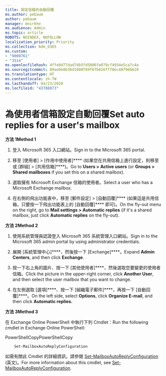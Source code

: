 ```yaml
---
title: 設定信箱的自動回覆
ms.author: pebaum
author: pebaum
manager: mnirkhe
ms.audience: Admin
ms.topic: article
ROBOTS: NOINDEX, NOFOLLOW
localization_priority: Priority
ms.collection: Adm_O365
ms.custom:
- "9000761"
- "3514"
ms.openlocfilehash: 4ffe8d77dad7db5fd5806fe879cf4934e5ca7c4a
ms.sourcegitcommit: 89ae9e8b36d1980f89f07b016fff0ec48f96b620
ms.translationtype: HT
ms.contentlocale: zh-TW
ms.lasthandoff: 04/23/2020
ms.locfileid: "43788873"
---
```

# <a name="set-auto-replies-for-a-users-mailbox"></a><span data-ttu-id="6748b-102">為使用者信箱設定自動回覆</span><span class="sxs-lookup"><span data-stu-id="6748b-102">Set auto replies for a user's mailbox</span></span>

<span data-ttu-id="6748b-103">**方法 1**</span><span class="sxs-lookup"><span data-stu-id="6748b-103">**Method 1**</span></span>

1. <span data-ttu-id="6748b-104">登入 Microsoft 365 入口網站。</span><span class="sxs-lookup"><span data-stu-id="6748b-104">Sign in to the Microsoft 365 portal.</span></span>

2. <span data-ttu-id="6748b-105">移至 [使用者] > [作用中使用者]\*\*\*\* (如果您在共用信箱上進行設定，則移至或 [群組] > [共用信箱]\*\*\*\*)。</span><span class="sxs-lookup"><span data-stu-id="6748b-105">Go to **Users > Active users** (or **Groups > Shared mailboxes** if you set this on a shared mailbox).</span></span>

3. <span data-ttu-id="6748b-106">選取擁有 Microsoft Exchange 信箱的使用者。</span><span class="sxs-lookup"><span data-stu-id="6748b-106">Select a user who has a Microsoft Exchange mailbox.</span></span>

4. <span data-ttu-id="6748b-107">在右側的飛出功能表中，移至 [郵件設定] > [自動回覆]\*\*\*\* (如果這是共用信箱，只要按一下飛出功能表上的 [自動回覆]\*\*\*\* 即可)。</span><span class="sxs-lookup"><span data-stu-id="6748b-107">On the fly-out menu on the right, go to **Mail settings > Automatic replies** (if it's a shared mailbox, just click **Automatic replies** on the fly-out).</span></span>

<span data-ttu-id="6748b-108">**方法 2**</span><span class="sxs-lookup"><span data-stu-id="6748b-108">**Method 2**</span></span>

1. <span data-ttu-id="6748b-109">使用系統管理員認證登入 Microsoft 365 系統管理入口網站。</span><span class="sxs-lookup"><span data-stu-id="6748b-109">Sign in to the Microsoft 365 admin portal by using administrator credentials.</span></span>

2. <span data-ttu-id="6748b-110">展開 [系統管理中心]\*\*\*\*，然後按一下 [Exchange]\*\*\*\*。</span><span class="sxs-lookup"><span data-stu-id="6748b-110">Expand **Admin Centers**, and then click **Exchange**.</span></span>

3. <span data-ttu-id="6748b-111">按一下右上角的圖片、按一下 [其他使用者]\*\*\*\*，然後選取您要變更的使用者信箱。</span><span class="sxs-lookup"><span data-stu-id="6748b-111">Click the picture in the upper-right corner, click **Another User**, and then select the user mailbox that you want to change.</span></span>

4. <span data-ttu-id="6748b-112">在左側選取 [選項]\*\*\*\*、按一下 [組織電子郵件]\*\*\*\*，再按一下 [自動回覆]\*\*\*\*。</span><span class="sxs-lookup"><span data-stu-id="6748b-112">On the left side, select **Options**, click **Organize E-mail**, and then click **Automatic replies.**</span></span>

<span data-ttu-id="6748b-113">**方法 3**</span><span class="sxs-lookup"><span data-stu-id="6748b-113">**Method 3**</span></span>

<span data-ttu-id="6748b-114">在 Exchange Online PowerShell 中執行下列 Cmdlet：</span><span class="sxs-lookup"><span data-stu-id="6748b-114">Run the following cmdlet in Exchange Online PowerShell:</span></span>

<span data-ttu-id="6748b-115">PowerShellCopy</span><span class="sxs-lookup"><span data-stu-id="6748b-115">PowerShellCopy</span></span>

```
    Set-MailboxAutoReplyConfiguration
```

<span data-ttu-id="6748b-116">如需有關此 Cmdlet 的詳細資訊，請參閱 [Set-MailboxAutoReplyConfiguration](https://docs.microsoft.com/powershell/module/exchange/mailboxes/set-mailboxautoreplyconfiguration) (英文)。</span><span class="sxs-lookup"><span data-stu-id="6748b-116">For more information about this cmdlet, see [Set-MailboxAutoReplyConfiguration](https://docs.microsoft.com/powershell/module/exchange/mailboxes/set-mailboxautoreplyconfiguration).</span></span>
